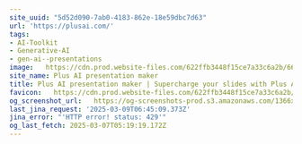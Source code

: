 ```yaml
---
site_uuid: "5d52d090-7ab0-4183-862e-18e59dbc7d63"
url: 'https://plusai.com/'
tags:
- AI-Toolkit
- Generative-AI
- gen-ai--presentations
image:   https://cdn.prod.website-files.com/622ffb3448f15ce7a33c6a2b/66e87e13710938ddde0670c1_og%20-%20Plus%20AI%20presentation%20maker%20(1).avif
site_name: Plus AI presentation maker
title: Plus AI presentation maker | Supercharge your slides with Plus AI
favicon:   https://cdn.prod.website-files.com/622ffb3448f15ce7a33c6a2b/652d81ccc31a7d50861db0ef_plus_favicon.ico
og_screenshot_url:   https://og-screenshots-prod.s3.amazonaws.com/1366x768/80/false/a132a1b74c5d05d74f9cda5d53c29b2536c0fe47d9e6d7cd4ff11015ff828561.jpeg
last_jina_request: '2025-03-09T06:45:09.373Z'
jina_error: "'HTTP error! status: 429'"
og_last_fetch: 2025-03-07T05:19:19.172Z
---
```



